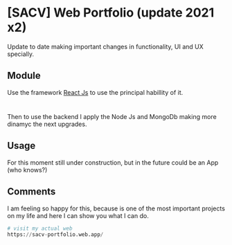 # [SACV] Web Portfolio (update 2021 x2)

Update to date making important changes in functionality, UI and UX specially.

## Module

Use the framework  [React Js](https://reactjs.org) to use the principal habillity of it.

#
Then to use the backend I apply the Node Js and MongoDb making more dinamyc the next upgrades.

## Usage
For this moment still under construction, but in the future  could be an App (who knows?)

## Comments
I am feeling so happy for this, because is one of the most important projects on my life and here I can show you what I can do.


```python
# visit my actual web
https://sacv-portfolio.web.app/
```
